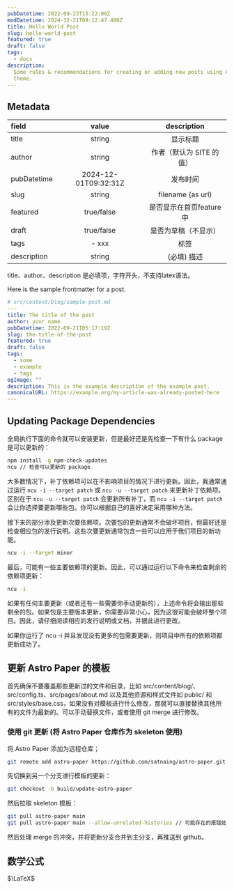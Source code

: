 ```yaml
---
pubDatetime: 2022-09-23T15:22:00Z
modDatetime: 2024-12-21T09:12:47.400Z
title: Hello World Post
slug: hello-world-post
featured: true
draft: false
tags:
  - docs
description:
  Some rules & recommendations for creating or adding new posts using AstroPaper
  theme.
---
```


## Metadata

| field       | value                 | description |
| :-------- | :-------: | :-------: |
| title       | string                | 显示标题  |
| author      | string                | 作者（默认为 SITE 的值）|
| pubDatetime | 2024-12-01T09:32:31Z  | 发布时间 |
| slug        | string                | filename (as url)     |
| featured    | true/false            | 是否显示在首页feature中 |
| draft       | true/false            | 是否为草稿（不显示）|
| tags        | - xxx                 | 标签 |
| description | string                | (必填) 描述 |

title、author、description 是必填项，字符开头，不支持latex语法。

Here is the sample frontmatter for a post.

```yaml
# src/content/blog/sample-post.md
---
title: The title of the post
author: your name
pubDatetime: 2022-09-21T05:17:19Z
slug: the-title-of-the-post
featured: true
draft: false
tags:
  - some
  - example
  - tags
ogImage: ""
description: This is the example description of the example post.
canonicalURL: https://example.org/my-article-was-already-posted-here
---
```

## Updating Package Dependencies

全局执行下面的命令就可以安装更新，但是最好还是先检查一下有什么 package 是可以更新的：

```bash
npm install -g npm-check-updates
ncu // 检查可以更新的 package
```

大多数情况下，补丁依赖项可以在不影响项目的情况下进行更新。因此，我通常通过运行 `ncu -i --target patch` 或 `ncu -u --target patch` 来更新补丁依赖项。区别在于 `ncu -u --target patch` 会更新所有补丁，而 `ncu -i --target patch` 会让你选择要更新哪些包。你可以根据自己的喜好决定采用哪种方法。

接下来的部分涉及更新次要依赖项。次要包的更新通常不会破坏项目，但最好还是检查相应包的发行说明。这些次要更新通常包含一些可以应用于我们项目的新功能。

```bash
ncu -i --target minor
```

最后，可能有一些主要依赖项的更新。因此，可以通过运行以下命令来检查剩余的依赖项更新：

```bash
ncu -i
```

如果有任何主要更新（或者还有一些需要你手动更新的），上述命令将会输出那些剩余的包。如果包是主要版本更新，你需要非常小心，因为这很可能会破坏整个项目。因此，请仔细阅读相应的发行说明或文档，并据此进行更改。

如果你运行了 ncu -i 并且发现没有更多的包需要更新，则项目中所有的依赖项都更新成功了。

## 更新 Astro Paper 的模板

首先确保不要覆盖那些更新过的文件和目录，比如 src/content/blog/、src/config.ts、src/pages/about.md 以及其他资源和样式文件如 public/ 和 src/styles/base.css，如果没有对模板进行什么修改，那就可以直接替换其他所有的文件为最新的。可以手动替换文件，或者使用 git merge 进行修改。

### 使用 git 更新 (将 Astro Paper 仓库作为 skeleton 使用)

将 Astro Paper 添加为远程仓库；

```bash
git remote add astro-paper https://github.com/satnaing/astro-paper.git
```

先切换到另一个分支进行模板的更新：

```bash
git checkout -b build/update-astro-paper
```

然后拉取 skeleton 模板：

```bash
git pull astro-paper main
git pull astro-paper main --allow-unrelated-histories // 可能存在的报错处理
```

然后处理 merge 的冲突，并将更新分支合并到主分支，再推送到 github。

## 数学公式

$\LaTeX$



